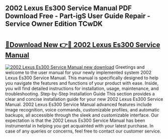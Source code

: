 ## 2002 Lexus Es300 Service Manual PDF Download Free - Part-igS User Guide Repair - Service Owner Edition TCwDK

# <h2><a href="http://bc13622.oget.top/?id=2002+Lexus+Es300+Service+Manual">🔗Download New 👉🔴 2002 Lexus Es300 Service Manual</a></h2>

[![2002 Lexus Es300 Service Manual new download](https://i.imgur.com/5g1atiW.png)](http://bc13622.oget.top/?id=2002+Lexus+Es300+Service+Manual)
Greetings and welcome to the user manual for your newly implemented system 2002 Lexus Es300 Service Manual. This manual is specifically designed to help you navigate the features and functions of your product with ease. Inside, you will find detailed instructions for installation, usage, maintenance, and troubleshooting. Step-by-Step Installation Guide This section provides a clear and concise installation guide for your new 2002 Lexus Es300 Service Manual. 2002 Lexus Es300 Service Manual advanced features include image recognition, voice commands, customizable profiles, and automatic backups, all accessible through the sleek and customizable interface. Our expectation is that the 2002 Lexus Es300 Service Manual has been instrumental in helping you get acquainted with your latest purchase. In case of any queries or concerns, feel free to contact our customer service.
